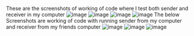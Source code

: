These are the screenshots of working of code where I test both sender and receiver in my computer
![image](https://github.com/Karthik-Amaravadi/SecureCommunication-using-Post-Quantum-Cryptography/assets/153705837/15e25669-11ee-4a76-9412-8cbc00b0d67d)
![image](https://github.com/Karthik-Amaravadi/SecureCommunication-using-Post-Quantum-Cryptography/assets/153705837/534bc449-6195-4afb-adf7-24ab95cf5654)
![image](https://github.com/Karthik-Amaravadi/SecureCommunication-using-Post-Quantum-Cryptography/assets/153705837/59d1a5e8-ba97-4de4-af5b-e7a82d736c50)
![image](https://github.com/Karthik-Amaravadi/SecureCommunication-using-Post-Quantum-Cryptography/assets/153705837/e6608d25-8ca6-4abd-8562-37cc96f89057)
The below Screenshots are working of code with running sender from my computer and receiver from my friends computer
![image](https://github.com/Karthik-Amaravadi/SecureCommunication-using-Post-Quantum-Cryptography/assets/153705837/0ad33562-8522-4795-8b40-a438587ac1af)
![image](https://github.com/Karthik-Amaravadi/SecureCommunication-using-Post-Quantum-Cryptography/assets/153705837/693d55c1-ce6e-4fc2-a15e-68b208d2f81d)
![image](https://github.com/Karthik-Amaravadi/SecureCommunication-using-Post-Quantum-Cryptography/assets/153705837/2b2ddb5b-6196-48a5-a2a2-2391c39d3f92)
